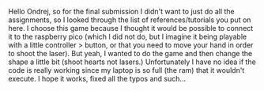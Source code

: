 Hello Ondrej, so for the final submission I didn't want to just do all the assignments, so I looked through the list of references/tutorials you put on here. I choose this game because I thought it would be possible to connect it to the raspberry pico (which I did not do, but I imagine it being playable with a little controller > button, or that you need to move your hand in order to shoot the laser). But yeah, I wanted to do the game and then change the shape a little bit (shoot hearts not lasers.) Unfortunately I have no idea if the code is really working since my laptop is so full (the ram) that it wouldn't execute. 
I hope it works, fixed all the typos and such... 

